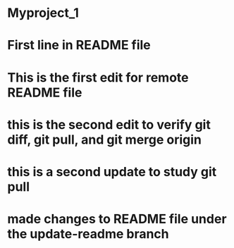 # Myproject_1
# First line in README file
# This is the first edit for remote README file
# this is the second edit to verify git diff, git pull, and git merge origin
# this is a second update to study git pull
# made changes to README file under the update-readme branch
